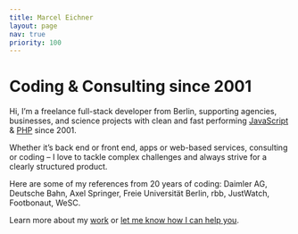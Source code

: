 ```yaml
---
title: Marcel Eichner
layout: page
nav: true
priority: 100
---
```

# Coding & Consulting since 2001

Hi, I’m a freelance full-stack developer from Berlin, supporting agencies, businesses, and science projects with clean and fast performing [JavaScript](https://www.google.de/search?q=JavaScript) & [PHP](https://www.google.de/search?q=php) since 2001.

Whether it’s back end or front end, apps or web-based services, consulting or coding – I love to tackle complex challenges and always strive for a clearly structured product. 

Here are some of my references from 20 years of coding: Daimler AG, Deutsche Bahn, Axel Springer, Freie Universität Berlin, rbb, JustWatch, Footbonaut, WeSC.

Learn more about my [work](about) or [let me know how I can help you](mailto:{{site.email}}).
